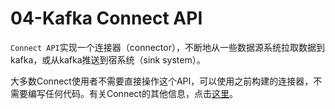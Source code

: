 # 04-Kafka Connect API

`Connect API`实现一个连接器（connector），不断地从一些数据源系统拉取数据到kafka，或从kafka推送到宿系统（sink system）。

大多数Connect使用者不需要直接操作这个API，可以使用之前构建的连接器，不需要编写任何代码。有关Connect的其他信息，点击[这里](https://www.orchome.com/343)。